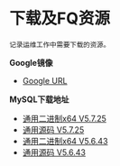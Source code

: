 # 下载及FQ资源
```
记录运维工作中需要下载的资源。
```

**Google镜像**
- [Google URL](https://coderschool.cn/1853.html)

**MySQL下载地址**
- [通用二进制x64 V5.7.25](https://dev.mysql.com/get/Downloads/MySQL-5.7/mysql-5.7.25-linux-glibc2.12-x86_64.tar.gz)
- [通用源码 V5.7.25](https://dev.mysql.com/get/Downloads/MySQL-5.7/mysql-5.7.25.tar.gz)
- [通用二进制x64 V5.6.43](https://dev.mysql.com/get/Downloads/MySQL-5.6/mysql-5.6.43-linux-glibc2.12-x86_64.tar.gz)
- [通用源码 V5.6.43](https://dev.mysql.com/get/Downloads/MySQL-5.6/mysql-5.6.43.tar.gz)
